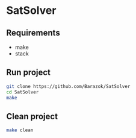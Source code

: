 # SatSolver

## Requirements

- make
- stack

## Run project

```bash
git clone https://github.com/Barazok/SatSolver
cd SatSolver
make
```

## Clean project

```bash
make clean
```
